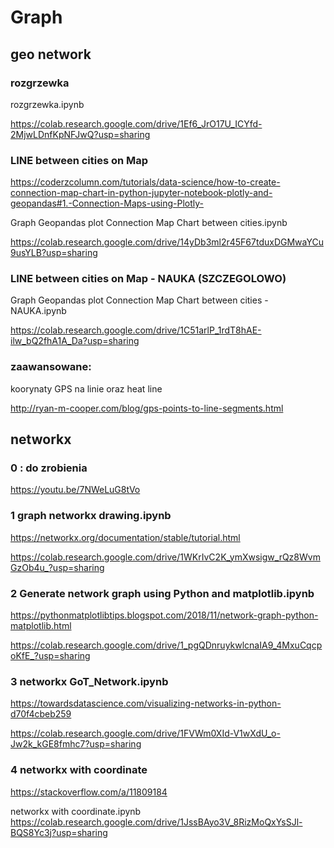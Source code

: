 # Graph


## geo network
### rozgrzewka

rozgrzewka.ipynb

https://colab.research.google.com/drive/1Ef6_JrO17U_ICYfd-2MjwLDnfKpNFJwQ?usp=sharing


###  LINE between cities on Map
https://coderzcolumn.com/tutorials/data-science/how-to-create-connection-map-chart-in-python-jupyter-notebook-plotly-and-geopandas#1.-Connection-Maps-using-Plotly-


Graph Geopandas plot Connection Map Chart between cities.ipynb

https://colab.research.google.com/drive/14yDb3ml2r45F67tduxDGMwaYCu9usYLB?usp=sharing

### LINE between cities on Map - NAUKA (SZCZEGOLOWO)
Graph Geopandas plot Connection Map Chart between cities -  NAUKA.ipynb

https://colab.research.google.com/drive/1C51arlP_1rdT8hAE-ilw_bQ2fhA1A_Da?usp=sharing


### zaawansowane:
koorynaty GPS na linie oraz heat line

http://ryan-m-cooper.com/blog/gps-points-to-line-segments.html




## networkx

### 0 : do zrobienia 

https://youtu.be/7NWeLuG8tVo

### 1 graph networkx drawing.ipynb


https://networkx.org/documentation/stable/tutorial.html

https://colab.research.google.com/drive/1WKrIvC2K_ymXwsigw_rQz8WvmGzOb4u_?usp=sharing


### 2 Generate network graph using Python and matplotlib.ipynb

https://pythonmatplotlibtips.blogspot.com/2018/11/network-graph-python-matplotlib.html

https://colab.research.google.com/drive/1_pgQDnruykwlcnaIA9_4MxuCqcpoKfE_?usp=sharing




### 3 networkx GoT_Network.ipynb

https://towardsdatascience.com/visualizing-networks-in-python-d70f4cbeb259

https://colab.research.google.com/drive/1FVWm0XId-V1wXdU_o-Jw2k_kGE8fmhc7?usp=sharing


### 4 networkx with coordinate

https://stackoverflow.com/a/11809184

networkx with coordinate.ipynb
https://colab.research.google.com/drive/1JssBAyo3V_8RizMoQxYsSJl-BQS8Yc3j?usp=sharing
